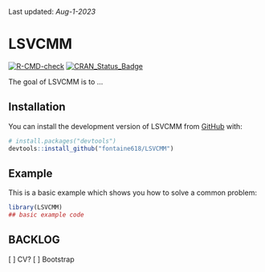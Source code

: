 
<!-- README.md is generated from README.Rmd. Please edit that file -->

Last updated: *Aug-1-2023*

# LSVCMM

<!-- badges: start -->
[![R-CMD-check](https://github.com/fontaine618/LSVCMM/actions/workflows/R-CMD-check.yaml/badge.svg)](https://github.com/fontaine618/LSVCMM/actions/workflows/R-CMD-check.yaml)
[![CRAN_Status_Badge](https://www.r-pkg.org/badges/version/LSVCMM)](https://cran.r-project.org/package=LSVCMM)
<!-- badges: end -->

The goal of LSVCMM is to …

## Installation

You can install the development version of LSVCMM from
[GitHub](https://github.com/) with:

``` r
# install.packages("devtools")
devtools::install_github("fontaine618/LSVCMM")
```

## Example

This is a basic example which shows you how to solve a common problem:

``` r
library(LSVCMM)
## basic example code
```


## BACKLOG

[ ] CV?
[ ] Bootstrap

